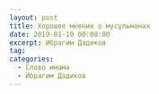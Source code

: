 ```yaml
---
layout: post
title: Хорошее мнение о мусульманах
date: 2019-01-10 00:00:00
excerpt: Ибрагим Дадиков
tag:
categories:
  - Слово имама
  - Ибрагим Дадиков
---
```


<div id="vk_playlist_-148559660_28"></div><script type="text/javascript" src="https://vk.com/js/api/openapi.js?160"></script><script type="text/javascript">VK.init({
            apiId: 6424843,
            status: true,
            onlyWidgets: true
          });
          (function() {
            VK.Auth.getLoginStatus(function(res) {
                if (res.status === 'connected') {
                    VK.Widgets.Playlist("vk_playlist_-148559660_28", -148559660, 28,'927feca6bc9371d456');
                } else {
                    var container = document.getElementById('vk_playlist_-148559660_28');
                    container.innerHTML = '<audio controls preload="none"><source src="https://firebasestorage.googleapis.com/v0/b/kaziyat-ru.appspot.com/o/%D0%A5%D0%BE%D1%80%D0%BE%D1%88%D0%B5%D0%B5%20%D0%BC%D0%BD%D0%B5%D0%BD%D0%B8%D0%B5%20%D0%BE%20%D0%BC%D1%83%D1%81%D1%83%D0%BB%D1%8C%D0%BC%D0%B0%D0%BD%D0%B0%D1%85%2FWhatsApp%20Audio%202019-01-22%20at%2014.22.27%20(1)%20(1).mp3?alt=media&token=ed1620f7-b803-49df-af26-0c0b2b46def8"></audio><br/><audio controls preload="none"><source src="https://firebasestorage.googleapis.com/v0/b/kaziyat-ru.appspot.com/o/%D0%A5%D0%BE%D1%80%D0%BE%D1%88%D0%B5%D0%B5%20%D0%BC%D0%BD%D0%B5%D0%BD%D0%B8%D0%B5%20%D0%BE%20%D0%BC%D1%83%D1%81%D1%83%D0%BB%D1%8C%D0%BC%D0%B0%D0%BD%D0%B0%D1%85%2FWhatsApp%20Audio%202019-01-22%20at%2014.22.27.mp3?alt=media&token=24e3446e-2365-4871-8910-0a269db1eccf"></audio><br/>'
                }
            });
        }());</script>